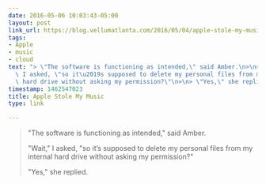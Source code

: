 ```yaml
---
date: 2016-05-06 10:03:43-05:00
layout: post
link_url: https://blog.vellumatlanta.com/2016/05/04/apple-stole-my-music-no-seriously/
tags:
- Apple
- music
- cloud
text: "> \"The software is functioning as intended,\" said Amber.\n>\n> \"Wait,\"\
  \ I asked, \"so it\u2019s supposed to delete my personal files from my internal\
  \ hard drive without asking my permission?\"\n>\n> \"Yes,\" she replied."
timestamp: 1462547023
title: Apple Stole My Music
type: link

---
```

> "The software is functioning as intended," said Amber.
>
> "Wait," I asked, "so it’s supposed to delete my personal files from my internal hard drive without asking my permission?"
>
> "Yes," she replied.